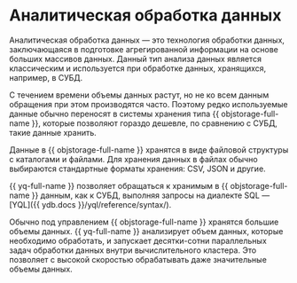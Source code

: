 # Аналитическая обработка данных

Аналитическая обработка данных — это технология обработки данных, заключающаяся в подготовке агрегированной информации на основе больших массивов данных. Данный тип анализа данных является классическим и используется при обработке данных, хранящихся, например, в СУБД.

С течением времени объемы данных растут, но не ко всем данным обращения при этом производятся часто. Поэтому редко используемые данные обычно переносят в системы хранения типа {{ objstorage-full-name }}, которые позволяют гораздо дешевле, по сравнению с СУБД, такие данные хранить. 

Данные в {{ objstorage-full-name }} хранятся в виде файловой структуры с каталогами и файлами. Для хранения данных в файлах обычно выбираются стандартные форматы хранения: CSV, JSON и другие.

{{ yq-full-name }} позволяет обращаться к хранимым в {{ objstorage-full-name }} данным, как к СУБД, выполняя запросы на диалекте SQL — [YQL]({{ ydb.docs }}/yql/reference/syntax/).

Обычно под управлением {{ objstorage-full-name }} хранятся большие объемы данных. {{ yq-full-name }} анализирует объем данных, которые необходимо обработать, и запускает десятки-сотни параллельных задач обработки данных внутри вычислительного кластера. Это позволяет с высокой скоростью обрабатывать даже значительные объемы данных.